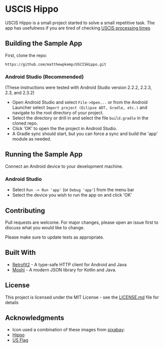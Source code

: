 # USCIS Hippo

USCIS Hippo is a small project started to solve a small repetitive task.
The app has usefulness if you are tired of checking [USCIS processing times](https://egov.uscis.gov/processing-times/)


## Building the Sample App

First, clone the repo:

`https://github.com/matthewpkemp/USCISHippo.git`

### Android Studio (Recommended)

(These instructions were tested with Android Studio version 2.2.2, 2.2.3, 2.3, and 2.3.2)

* Open Android Studio and select `File->Open...` or from the Android Launcher select `Import project (Eclipse ADT, Gradle, etc.)` and navigate to the root directory of your project.
* Select the directory or drill in and select the file `build.gradle` in the cloned repo.
* Click 'OK' to open the the project in Android Studio.
* A Gradle sync should start, but you can force a sync and build the 'app' module as needed.

## Running the Sample App

Connect an Android device to your development machine.

### Android Studio

* Select `Run -> Run 'app'` (or `Debug 'app'`) from the menu bar
* Select the device you wish to run the app on and click 'OK'

## Contributing
Pull requests are welcome. For major changes, please open an issue first to discuss what you would like to change.

Please make sure to update tests as appropriate.

## Built With

* [Retrofit2](https://square.github.io/retrofit/) - A type-safe HTTP client for Android and Java
* [Moshi](https://github.com/square/moshi) - A modern JSON library for Kotlin and Java. 

## License

This project is licensed under the MIT License - see the [LICENSE.md](LICENSE.md) file for details

## Acknowledgments

* Icon used a combination of these images from [pixabay](https://pixabay.com):
 * [Hippo](https://pixabay.com/vectors/hippo-head-cartoon-cute-grey-zoo-308772/)
 * [US Flag](https://pixabay.com/vectors/flag-usa-america-american-united-32195/)